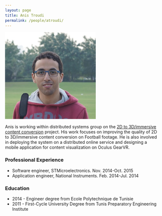 ```yaml
---
layout: page
title: Anis Troudi
permalink: /people/atroudi/
---
```

![atroudi](/people/atroudi/anis.jpg)


Anis is working within distributed systems group on the [2D to 3D/immersive content conversion](/projects/multimedia/) project. His work focuses on improving the quality of 2D to 3D/immersive content conversion on Football footage. He is also involved in deploying the system on a distributed online service and designing a mobile application for content visualization on Oculus GearVR.


### Professional Experience
- Software engineer, STMicroelectronics. Nov. 2014-Oct. 2015
- Application engineer, National Instruments. Feb. 2014-Jul. 2014

### Education
- 2014 - Engineer degree from Ecole Polytechnique de Tunisie
- 2011 - First-Cycle University Degree from Tunis Preparatory Engineering Institute 





